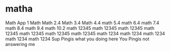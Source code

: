 # matha
Math App 1
Math
Math 2.4
Math 3.4
Math 4.4
math 5.4
math 6.4
math 7.4
math 8.4
math 9.4
math 10.2
math 12345
math 12345
math 12345
math 12345
math 12345
math 12345
math 12345
math 1234
math 1234
math 1234
math 1234
math 1234
Sup Pingis what you doing here
You Pingis not answering me 
